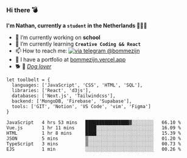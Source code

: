 ### Hi there 💣

**I'm Nathan, currently a `student` in the Netherlands 👨🏻‍🎓**
- 🔭 I’m currently working on **school**
- 🌱 I’m currently learning **`Creative Coding && React`**
- 📫 How to reach me: [![via telegram @bommezijn](https://shields.io/badge/@bommezijn-blue?logo=telegram&style=flat&color=21202F&labelColor=21202F)](https://t.me/bommezijn)
- 💼 I have a portfolio at [bommezijn.vercel.app](bommezijn.vercel.app)
- 🐕 📸  *[Dog lover](https://cln.sh/mvm25T)*
```JS
let toolbelt = {
  languages: ['JavaScript', 'CSS', 'HTML', 'SQL'],
  libraries: ['React', 'd3js'],
  databases: ['Next.js', 'Tailwindcss'],
  backend: ['MongoDB, 'Firebase', 'Supabase'],
  tools: ['GIT', 'Notion', 'VS Code', 'vim', 'Figma']
} 

```

<!--START_SECTION:waka-->

```text
JavaScript   4 hrs 53 mins   ████████████████▓░░░░░░░░   66.10 %
Vue.js       1 hr 11 mins    ████░░░░░░░░░░░░░░░░░░░░░   16.09 %
HTML         1 hr 8 mins     ████░░░░░░░░░░░░░░░░░░░░░   15.39 %
JSON         5 mins          ▒░░░░░░░░░░░░░░░░░░░░░░░░   01.20 %
TypeScript   3 mins          ▒░░░░░░░░░░░░░░░░░░░░░░░░   00.73 %
EJS          1 min           ░░░░░░░░░░░░░░░░░░░░░░░░░   00.26 %
```

<!--END_SECTION:waka-->



<!--
**bommezijn/bommezijn** is a ✨ _special_ ✨ repository because its `README.md` (this file) appears on your GitHub profile.

Here are some ideas to get you started:

- c I’m currently working on ...
- 🌱 I’m currently learning ...
- 👯 I’m looking to collaborate on ...
- 🤔 I’m looking for help with ...
- 💬 Ask me about ...
- 📫 How to reach me: ...
- 😄 Pronouns: ...
- ⚡ Fun fact: ...
-->

